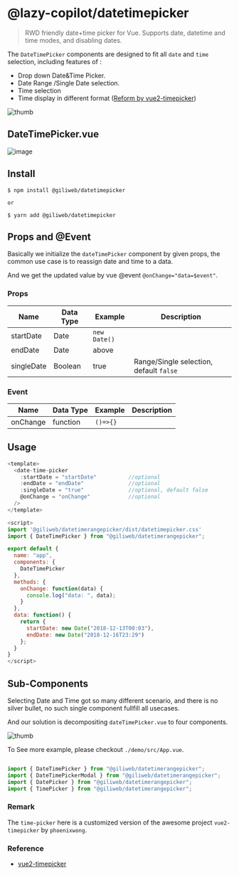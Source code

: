 # @lazy-copilot/datetimepicker

> RWD friendly date+time picker for Vue. Supports date, datetime and time modes, and disabling dates.



The `DateTimePicker` components  are designed to fit all  `date` and `time` selection, including features of :
 - Drop down Date&Time Picker.
 - Date Range /Single Date selection.
 - Time selection
 - Time display in different format ([Reform by vue2-timepicker](https://github.com/phoenixwong/vue2-timepicker))


![thumb](https://user-images.githubusercontent.com/5538753/50570395-61f97400-0dc4-11e9-9be2-fdf4e8559a21.jpg)


## DateTimePicker.vue

![image](https://user-images.githubusercontent.com/5538753/50570051-8e59c400-0db5-11e9-9d9c-767dc0dbf947.png)




## Install
```
$ npm install @giliweb/datetimepicker

or 

$ yarn add @giliweb/datetimepicker
```


## Props and @Event
Basically we initialize the `dateTimePicker` component by given props, the common use case is to reassign date and time to a data.

And we get the updated value by vue @event `@onChange="data=$event"`.

### Props
|  Name  | Data Type  | Example  | Description  |
|---|---|---|---|
| startDate  |  Date | `new Date()`  |   |
| endDate | Date  | above  |   |
| singleDate  |  Boolean | true   | Range/Single selection, default `false`  |


### Event 

|  Name  | Data Type  | Example  | Description  |
|---|---|---|---|
| onChange  | function  |  `()=>{}` |   |


## Usage

```js
<template>
  <date-time-picker
    :startDate = "startDate"          //optional
    :endDate = "endDate"              //optional
    :singleDate = "true"              //optional, default false
    @onChange = "onChange"            //optional
  />
</template>

<script>
import '@giliweb/datetimerangepicker/dist/datetimepicker.css'
import { DateTimePicker } from "@giliweb/datetimerangepicker";

export default {
  name: "app",
  components: {
    DateTimePicker
  },
  methods: {
    onChange: function(data) {
      console.log("data: ", data);
    }
  },
  data: function() {
    return {
      startDate: new Date("2018-12-13T00:03"),
      endDate: new Date("2018-12-16T23:29")
    };
  }
}
</script>

```


## Sub-Components

Selecting Date and Time got so many different scenario, and there is no silver bullet, no such single component fullfill all usecases.

And our solution is decompositing `dateTimePicker.vue` to four components.

![thumb](https://user-images.githubusercontent.com/5538753/50570395-61f97400-0dc4-11e9-9be2-fdf4e8559a21.jpg)


To See more example, please checkout `./demo/src/App.vue`.

```js

import { DateTimePicker } from "@giliweb/datetimerangepicker";
import { DateTimePickerModal } from "@giliweb/datetimerangepicker";
import { DatePicker } from "@giliweb/datetimerangepicker";
import { TimePicker } from "@giliweb/datetimerangepicker";

```


### Remark
The `time-picker` here is a customized version of the awesome project `vue2-timepicker` by `phoenixwong`.

### Reference
 - [vue2-timepicker](https://github.com/phoenixwong/vue2-timepicker)

